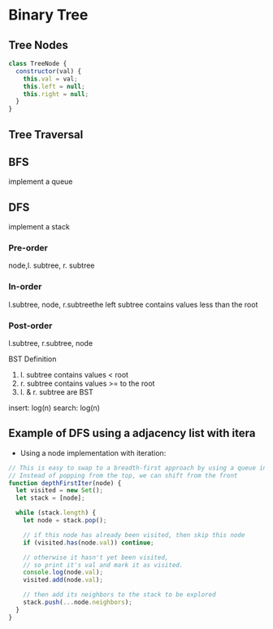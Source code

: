 # Binary Tree

## Tree Nodes

```javascript
class TreeNode {
  constructor(val) {
    this.val = val;
    this.left = null;
    this.right = null;
  }
}
```

## Tree Traversal

## BFS

implement a queue

## DFS

implement a stack

### Pre-order

node,l. subtree, r. subtree

### In-order

l.subtree, node, r.subtreethe left subtree contains values less than the root

### Post-order

l.subtree, r.subtree, node

BST Definition

1. l. subtree contains values < root
2. r. subtree contains values >= to the root
3. l. & r. subtree are BST

insert: log(n) search: log(n)

## Example of DFS using a adjacency list with itera

- Using a node implementation with iteration:

```js
// This is easy to swap to a breadth-first approach by using a queue instead of a stack!
// Instead of popping from the top, we can shift from the front
function depthFirstIter(node) {
  let visited = new Set();
  let stack = [node];

  while (stack.length) {
    let node = stack.pop();

    // if this node has already been visited, then skip this node
    if (visited.has(node.val)) continue;

    // otherwise it hasn't yet been visited,
    // so print it's val and mark it as visited.
    console.log(node.val);
    visited.add(node.val);

    // then add its neighbors to the stack to be explored
    stack.push(...node.neighbors);
  }
}
```
